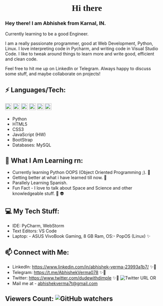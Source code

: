 <h1 align="Center" style="font-family: 'JetBrains Mono'"> 👋 Hi there </h1>
<h3>Hey there! I am Abhishek from Karnal, IN.</h3>
Currently learning to be a good Engineer.

I am a really passionate programmer, good at Web Development, Python, Linux. I love interpreting code in Pycharm, and writing code in Visual Studio Code. I like to tweak around things to learn more and write good, efficient and clean code.

Feel free to hit me up on LinkedIn or Telegram. Always happy to discuss some stuff, and maybe collaborate on projects!


## ⚡ Languages/Tech:
<h3>
<img src = "https://cdn3.iconfinder.com/data/icons/logos-and-brands-adobe/512/267_Python-512.png" width = "22">
<img src = "https://cdn.iconscout.com/icon/free/png-256/html5-40-1175193.png" width = "22">
<img src = "https://cdn4.iconfinder.com/data/icons/social-media-logos-6/512/121-css3-512.png" width = "22">
<img src = "https://upload.wikimedia.org/wikipedia/commons/thumb/9/99/Unofficial_JavaScript_logo_2.svg/1024px-Unofficial_JavaScript_logo_2.svg.png" width = "22">
<img src = "https://cdn.iconscout.com/icon/free/png-256/bootstrap-226077.png" width = "22">
<img src = "https://i2.wp.com/blogs.perficient.com/files/2015/09/Azure-SQL-Database.png?fit=512%2C512&ssl=1" width = "22">
</h3>

 - Python 
 - HTML5 
 - CSS3 
 - JavaScript (HW) 
 - BootStrap    
 - Databases: MySQL      

##  👀 What I Am Learning rn:

- Currently learning Python OOPS (Object Oriented Programming ;). 🧠
- Getting better at what i have learned till now. 🧠
- Parallely Learning Spanish.
- Fun Fact - I love to talk about Space and Science and other knowledgeable stuff. 🌌 👽


##  💻 My Tech Stuff:

 - IDE: PyCharm, WebStorm
 - Text Editors: VS Code
 - Laptop:
			- ASUS VivoBook Gaming, 8 GB Ram, OS:- PopOS (Linux) ✨

## 📫  Connect with Me:

 - LinkedIn: https://www.linkedin.com/in/abhishek-verma-23993a1b7/  ✨👨
 - Telegram: https://t.me/AbhishekVerma078  ✨👨
 - Twitter: https://www.twitter.com/dudewithdimple  ✨👨 ![Twitter URL](https://img.shields.io/twitter/url?color=%230000CD%09&label=Twitter&logo=Twitter&style=flat-square&url=https%3A%2F%2Fwww.twitter.com%2Fdudewithdimple)
	OR
 - Mail me at - abhishekverma7t@gmail.com

 
 ##   Viewers Count: ![GitHub watchers](https://img.shields.io/github/watchers/itsAbhishekV/itsAbhishekV?label=Watch&logo=GitHub&style=for-the-badge)

